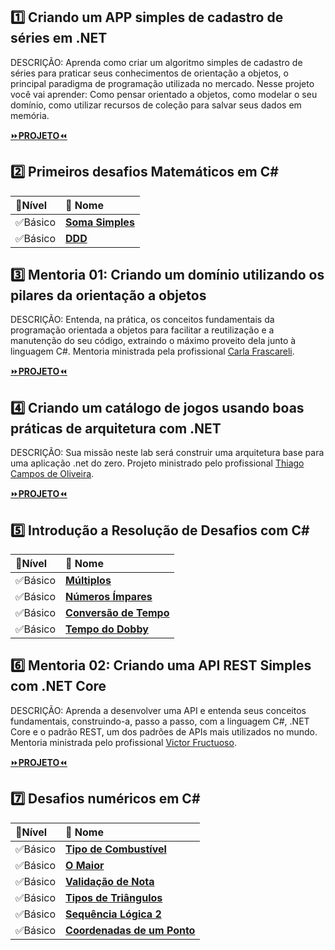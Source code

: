 ## 1️⃣ Criando um APP simples de cadastro de séries em .NET
DESCRIÇÃO: Aprenda como criar um algoritmo simples de cadastro de séries para praticar seus conhecimentos de orientação a objetos, o principal paradigma de programação utilizada no mercado. Nesse projeto você vai aprender: Como pensar orientado a objetos, como modelar o seu domínio, como utilizar recursos de coleção para salvar seus dados em memória.

[⏩**PROJETO**⏪](https://github.com/KalebeSantana/APPCADASTROMEM-APIREST)

## 2️⃣ Primeiros desafios Matemáticos em C#

| 📌**Nível** | 📌 **Nome** | 
| :--- |  :--- | 
| ✅Básico | [**Soma Simples**](https://github.com/KalebeSantana/DecolaTech/blob/main/DesafiosDeCodigo/SomaSimples/Program.cs) |
| ✅Básico | [**DDD**](https://github.com/KalebeSantana/DecolaTech/blob/main/DesafiosDeCodigo/DDD/Program.cs) |

## 3️⃣ Mentoria 01: Criando um domínio utilizando os pilares da orientação a objetos
DESCRIÇÃO: Entenda, na prática, os conceitos fundamentais da programação orientada a objetos para facilitar a reutilização e a manutenção do seu código, extraindo o máximo proveito dela junto à linguagem C#. Mentoria ministrada pela profissional [Carla Frascareli](https://www.linkedin.com/in/carla-frascareli-6bb77321/).


[⏩**PROJETO**⏪](https://github.com/KalebeSantana/DecolaTech/tree/main/ProjetoAgenciaBancaria)

## 4️⃣ Criando um catálogo de jogos usando boas práticas de arquitetura com .NET
DESCRIÇÃO: Sua missão neste lab será construir uma arquitetura base para uma aplicação .net do zero. Projeto ministrado pelo profissional [Thiago Campos de Oliveira](https://www.linkedin.com/in/thiago-campos-de-oliveira-693a3840/).


[⏩**PROJETO**⏪](https://github.com/KalebeSantana/API-GAMES-CATALOG)

## 5️⃣ Introdução a Resolução de Desafios com C#

| 📌**Nível** | 📌 **Nome** | 
| :--- |  :--- | 
| ✅Básico | [**Múltiplos**](https://github.com/KalebeSantana/DecolaTech/blob/main/DesafiosDeCodigo/Multiplos/Program.cs) |
| ✅Básico | [**Números Ímpares**](https://github.com/KalebeSantana/DecolaTech/blob/main/DesafiosDeCodigo/NumerosImpares/Program.cs) |
| ✅Básico | [**Conversão de Tempo**](https://github.com/KalebeSantana/DecolaTech/blob/main/DesafiosDeCodigo/ConversaoDeTempo/Program.cs) |
| ✅Básico | [**Tempo do Dobby**](https://github.com/KalebeSantana/DecolaTech/blob/main/DesafiosDeCodigo/TempoDoDobby/Program.cs) |

## 6️⃣ Mentoria 02: Criando uma API REST Simples com .NET Core
DESCRIÇÃO: Aprenda a desenvolver uma API e entenda seus conceitos fundamentais, construindo-a, passo a passo, com a linguagem C#, .NET Core e o padrão REST, um dos padrões de APIs mais utilizados no mundo. Mentoria ministrada pelo profissional [Victor Fructuoso](https://www.linkedin.com/in/victorfructuoso/).

[⏩**PROJETO**⏪](https://github.com/KalebeSantana/API-GAMES-CATALOG)

## 7️⃣ Desafios numéricos em C#

| 📌**Nível** | 📌 **Nome** | 
| :--- |  :--- | 
| ✅Básico | [**Tipo de Combustível**](https://github.com/KalebeSantana/DecolaTech/blob/main/DesafiosDeCodigo/TipoDeCombustivel/Program.cs) |
| ✅Básico | [**O Maior**](https://github.com/KalebeSantana/DecolaTech/blob/main/DesafiosDeCodigo/OMaior/Program.cs) |
| ✅Básico | [**Validação de Nota**](https://github.com/KalebeSantana/DecolaTech/blob/main/DesafiosDeCodigo/ValidacaoDeNota/Program.cs) |
| ✅Básico | [**Tipos de Triângulos**](https://github.com/KalebeSantana/DecolaTech/blob/main/DesafiosDeCodigo/TiposDeTriangulos/Program.cs) |
| ✅Básico | [**Sequência Lógica 2**](https://github.com/KalebeSantana/DecolaTech/blob/main/DesafiosDeCodigo/SequenciaLogica2/Program.cs) |
| ✅Básico | [**Coordenadas de um Ponto**](https://github.com/KalebeSantana/DecolaTech/blob/main/DesafiosDeCodigo/CoodernadasDeUmPonto/Program.cs) |


